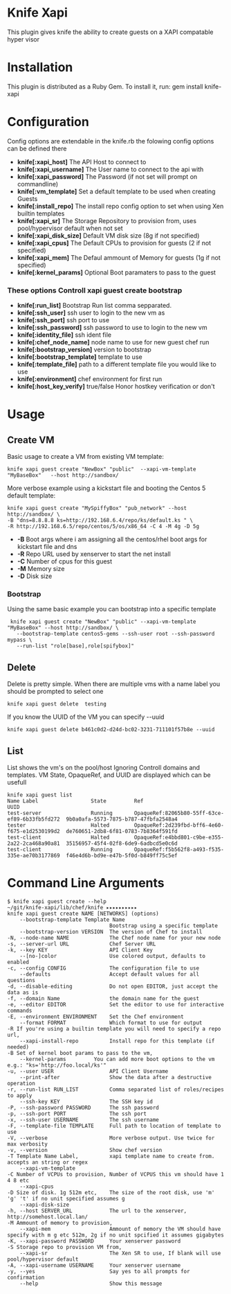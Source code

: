 # Knife Xapi
This plugin gives knife the ability to create guests on a XAPI compatable hyper visor

# Installation
This plugin is distributed as a Ruby Gem. To install it, run:
    gem install knife-xapi

# Configuration
Config options are extendable in the knife.rb the folowing config options can be defined there

* __knife[:xapi_host]__ The API Host to connect to  
* __knife[:xapi_username]__ The User name to connect to the api with
* __knife[:xapi_password]__ The Password (if not set will prompt on commandline) 
* __knife[:vm_template]__ Set a default template to be used when creating Guests
* __knife[:install_repo]__ The install repo config option to set when using Xen builtin templates
* __knife[:xapi_sr]__ The Storage Repository to provision from, uses pool/hypervisor default when not set
* __knife[:xapi_disk_size]__ Default VM disk size (8g if not specified)
* __knife[:xapi_cpus]__ The Default CPUs to provision for guests (2 if not specified)
* __knife[:xapi_mem]__  The Defaul ammount of Memory  for guests (1g if not specified)
* __knife[:kernel_params]__ Optional Boot paramaters to pass to the guest 

### These options Controll xapi guest create bootstrap
* __knife[:run_list]__  Bootstrap Run list comma sepparated. 
* __knife[:ssh_user]__  ssh user to login to the new vm as
* __knife[:ssh_port]__  ssh port to use
* __knife[:ssh_password]__  ssh password to use to login to the new vm
* __knife[:identity_file]__ ssh ident file
* __knife[:chef_node_name]__  node name to use for new guest chef run
* __knife[:bootstrap_version]__  version to bootstrap 
* __knife[:bootstrap_template]__ template to use 
* __knife[:template_file]__ path to a different template file you would like to use
* __knife[:environment]__ chef environment for first run
* __knife[:host_key_verify]__  true/false  Honor hostkey verification or don't


# Usage
## Create VM
Basic usage to create a VM from existing VM template:

    knife xapi guest create "NewBox" "public"  --xapi-vm-template "MyBaseBox"   --host http://sandbox/ 


More verbose example using a kickstart file and booting the Centos 5 default template:

    knife xapi guest create "MySpiffyBox" "pub_network" --host http://sandbox/ \
    -B "dns=8.8.8.8 ks=http://192.168.6.4/repo/ks/default.ks " \
    -R http://192.168.6.5/repo/centos/5/os/x86_64 -C 4 -M 4g -D 5g 

* __-B__ Boot args where i am assigning all the centos/rhel boot args for kickstart file  and dns
* __-R__ Repo URL used by xenserver to start the net install 
* __-C__ Number of cpus for this guest
* __-M__ Memory size 
* __-D__ Disk size

### Bootstrap
Using the same basic example you can bootstrap into a specific template

     knife xapi guest create "NewBox" "public" --xapi-vm-template "MyBaseBox" --host http://sandbox/ \
       --bootstrap-template centos5-gems --ssh-user root --ssh-password mypass \
       --run-list "role[base],role[spifybox]"

## Delete 
Delete is pretty simple. When there are multiple vms with a name label you should be prompted to select one

    knife xapi guest delete  testing 

If you know the UUID of the VM you can specify --uuid

    knife xapi guest delete b461c0d2-d24d-bc02-3231-711101f57b8e --uuid

## List
List shows the vm's on the pool/host Ignoring Controll domains and templates. VM  State, OpaqueRef, and UUID are displayed which can be usefull

    knife xapi guest list
    Name Label                 State         Ref                                             UUID                                 
    test-server                Running       OpaqueRef:82065b80-55ff-63ce-ef89-6b33fb5fd272  9b0a0afa-5573-7875-b787-47fbfa2548a4 
    tester                     Halted        OpaqueRef:2d239fbd-bff6-4e60-f675-e1d2530199d2  de760651-2db8-6f81-0783-7b8364f591fd 
    test-client                Halted        OpaqueRef:e4bbd801-c9be-e355-2a22-2ca468a90a81  35156957-45f4-02f8-6de9-6adbcd5e0c6d 
    test-client                Running       OpaqueRef:f5b562f8-a493-f535-335e-ae70b3177869  f46e4d6b-bd9e-e47b-5f0d-b849ff75c5ef 

# Command Line Arguments
    $ knife xapi guest create --help                                                                                                           ~/git/knife-xapi/lib/chef/knife ▸▸▸▸▸▸▸▸▸▸
    knife xapi guest create NAME [NETWORKS] (options)
        --bootstrap-template Template Name
                                     Bootstrap using a specific template
        --bootstrap-version VERSION  The version of Chef to install
    -N, --node-name NAME             The Chef node name for your new node
    -s, --server-url URL             Chef Server URL
    -k, --key KEY                    API Client Key
        --[no-]color                 Use colored output, defaults to enabled
    -c, --config CONFIG              The configuration file to use
        --defaults                   Accept default values for all questions
    -d, --disable-editing            Do not open EDITOR, just accept the data as is
    -f, --domain Name                the domain name for the guest
    -e, --editor EDITOR              Set the editor to use for interactive commands
    -E, --environment ENVIRONMENT    Set the Chef environment
        --format FORMAT              Which format to use for output
    -R If you're using a builtin template you will need to specify a repo url,
        --xapi-install-repo          Install repo for this template (if needed)
    -B Set of kernel boot params to pass to the vm,
        --kernel-params         You can add more boot options to the vm e.g.: "ks='http://foo.local/ks'"
    -u, --user USER                  API Client Username
        --print-after                Show the data after a destructive operation
    -r, --run-list RUN_LIST          Comma separated list of roles/recipes to apply
        --ssh-key KEY                The SSH key id
    -P, --ssh-password PASSWORD      The ssh password
    -p, --ssh-port PORT              The ssh port
    -x, --ssh-user USERNAME          The ssh username
    -F, --template-file TEMPLATE     Full path to location of template to use
    -V, --verbose                    More verbose output. Use twice for max verbosity
    -v, --version                    Show chef version
    -T Template Name Label,          xapi template name to create from. accepts an string or regex
        --xapi-vm-template
    -C Number of VCPUs to provision, Number of VCPUS this vm should have 1 4 8 etc
        --xapi-cpus
    -D Size of disk. 1g 512m etc,    The size of the root disk, use 'm' 'g' 't' if no unit specified assumes g
        --xapi-disk-size
    -h, --host SERVER_URL            The url to the xenserver, http://somehost.local.lan/
    -M Ammount of memory to provision,
        --xapi-mem                   Ammount of memory the VM should have specify with m g etc 512m, 2g if no unit spcified it assumes gigabytes
    -K, --xapi-password PASSWORD     Your xenserver password
    -S Storage repo to provision VM from,
        --xapi-sr                    The Xen SR to use, If blank will use pool/hypervisor default
    -A, --xapi-username USERNAME     Your xenserver username
    -y, --yes                        Say yes to all prompts for confirmation
        --help                       Show this message
